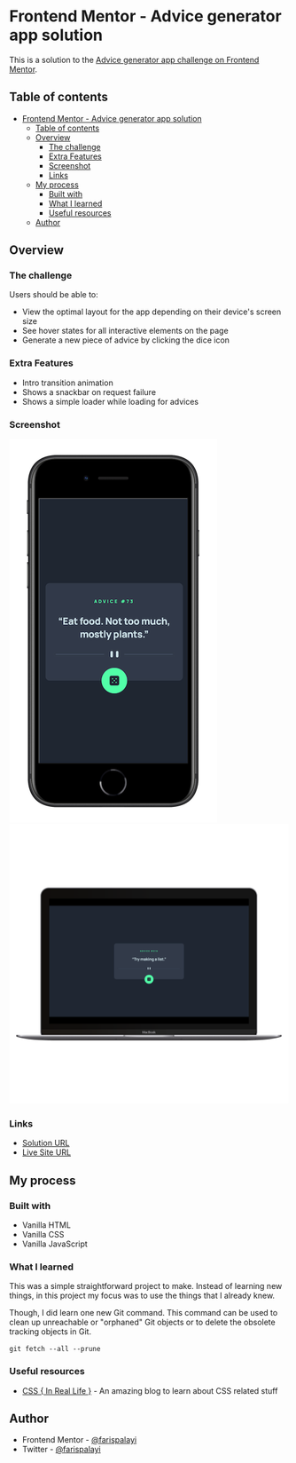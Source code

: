 # Frontend Mentor - Advice generator app solution

This is a solution to the [Advice generator app challenge on Frontend Mentor](https://www.frontendmentor.io/challenges/advice-generator-app-QdUG-13db).

## Table of contents

- [Frontend Mentor - Advice generator app solution](#frontend-mentor---advice-generator-app-solution)
  - [Table of contents](#table-of-contents)
  - [Overview](#overview)
    - [The challenge](#the-challenge)
    - [Extra Features](#extra-features)
    - [Screenshot](#screenshot)
    - [Links](#links)
  - [My process](#my-process)
    - [Built with](#built-with)
    - [What I learned](#what-i-learned)
    - [Useful resources](#useful-resources)
  - [Author](#author)


## Overview

### The challenge

Users should be able to:

- View the optimal layout for the app depending on their device's screen size
- See hover states for all interactive elements on the page
- Generate a new piece of advice by clicking the dice icon

### Extra Features
- Intro transition animation
- Shows a snackbar on request failure
- Shows a simple loader while loading for advices

### Screenshot

![screenshot of the site in mobile](/images/mobile-mockup.png)
![screenshot of the site in desktop](/images/desktop-mockup.png)

### Links

- [Solution URL](https://example.com)
- [Live Site URL](https://advice-generator-farisp.netlify.app)

## My process

### Built with

- Vanilla HTML
- Vanilla CSS
- Vanilla JavaScript

### What I learned

This was a simple straightforward project to make. Instead of learning new things, in this project my focus was to use the things that I already knew.

Though, I did learn one new Git command. This command can be used to clean up unreachable or "orphaned" Git objects or to delete the obsolete tracking objects in Git.

```
git fetch --all --prune
```

### Useful resources

- [CSS { In Real Life }](https://css-irl.info/) - An amazing blog to learn about CSS related stuff

## Author

- Frontend Mentor - [@farispalayi](https://www.frontendmentor.io/profile/farispalayi)
- Twitter - [@farispalayi](https://www.twitter.com/farispalayi)
